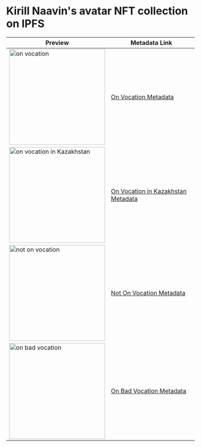 # Kirill Naavin's avatar NFT collection on IPFS

| Preview | Metadata Link |
|---------|---------------|
| <img src="https://ipfs.io/ipfs/bafkreidywm3j4dplj72m2ba5tzre4qd55o4uvnthsvgconyn3v763wze4q" alt="on vocation" width="256" height="256"> | [On Vocation Metadata](https://ipfs.io/ipfs/bafkreiggcjna3azdjwj3fye7rohxrcitc573mykvz2wtocd73qgvwgz5v4) |
| <img src="https://ipfs.io/ipfs/bafkreibkdxbfomwvq63lleizmg3r2c6oce27yayvjveacigpgj4ltcav5a" alt="on vocation in Kazakhstan" width="256" height="256"> | [On Vocation in Kazakhstan Metadata](https://ipfs.io/ipfs/bafkreia4srehxxamu53s3dkskremjjkkm4teoxonkorx6hfxms6jindppy) |
| <img src="https://ipfs.io/ipfs/bafkreidywm3j4dplj72m2ba5tzre4qd55o4uvnthsvgconyn3v763wze4q" alt="not on vocation" width="256" height="256"> | [Not On Vocation Metadata](https://ipfs.io/ipfs/bafkreic7ezgbgdhcrulkg2y7622jkd2amwb3iwnop3phog5u6rmgm7i6jq) |
| <img src="https://ipfs.io/ipfs/bafkreibtqpetlpxw2g5febyngakb2agv2sudyhcfkdvjcdbs35bdcwntyu" alt="on bad vocation" width="256" height="256"> | [On Bad Vocation Metadata](https://ipfs.io/ipfs/bafkreidlthctjr3q67gv36axwj5bfnfa43wno7bvomnc46s3c37dyrjmvi) |
